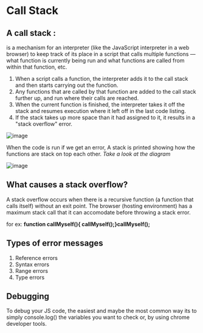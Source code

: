 # Call Stack

## A call stack :
is a mechanism for an interpreter (like the JavaScript interpreter in a web browser) to keep track of its place in a script that calls multiple functions — what function is currently being run and what functions are called from within that function, etc.

1. When a script calls a function, the interpreter adds it to the call stack and then starts carrying out the function.
2. Any functions that are called by that function are added to the call stack further up, and run where their calls are reached.
3. When the current function is finished, the interpreter takes it off the stack and resumes execution where it left off in the last code listing.
4. If the stack takes up more space than it had assigned to it, it results in a "stack overflow" error.

![image](img/call.png)

When the code is run if we get an error, A stack is printed showing how the functions are stack on top each other.
*Take a look at the diagram*

![image](img/error.png)

## What causes a stack overflow?

A stack overflow occurs when there is a recursive function (a function that calls itself) without an exit point. The browser (hosting environment) has a maximum stack call that it can accomodate before throwing a stack error.

for ex: **function callMyself(){  callMyself();}callMyself();**

## Types of error messages

1. Reference errors
2. Syntax errors
3. Range errors
4. Type errors

## Debugging

To debug your JS code, the easiest and maybe the most common way its to simply console.log() the variables you want to check or, by using chrome developer tools.

